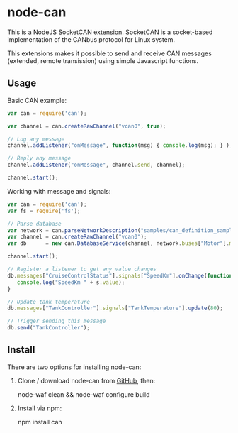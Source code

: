 node-can
========

This is a NodeJS SocketCAN extension. SocketCAN is a socket-based implementation of the CANbus protocol for Linux system.

This extensions makes it possible to send and receive CAN messages (extended, remote transission) using simple Javascript functions.

Usage
-----

Basic CAN example:
```javascript
var can = require('can');

var channel = can.createRawChannel("vcan0", true);

// Log any message
channel.addListener("onMessage", function(msg) { console.log(msg); } );

// Reply any message
channel.addListener("onMessage", channel.send, channel);

channel.start();
```

Working with message and signals:
```javascript
var can = require('can');
var fs = require('fs');

// Parse database
var network = can.parseNetworkDescription("samples/can_definition_sample.kcd");
var channel = can.createRawChannel("vcan0");
var db      = new can.DatabaseService(channel, network.buses["Motor"].messages);

channel.start();

// Register a listener to get any value changes
db.messages["CruiseControlStatus"].signals["SpeedKm"].onChange(function(s) {
   console.log("SpeedKm " + s.value);
}

// Update tank temperature
db.messages["TankController"].signals["TankTemperature"].update(80);

// Trigger sending this message
db.send("TankController");
```

Install
-------

There are two options for installing node-can:

1. Clone / download node-can from [GitHub](https://github.com/sebi2k1/node-can),
   then:

    node-waf clean && node-waf configure build

2. Install via npm:

    npm install can
